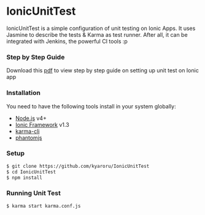 # IonicUnitTest
IonicUnitTest is a simple configuration of unit testing on Ionic Apps. It uses Jasmine to describe the tests & Karma as test runner. After all, it can be integrated with Jenkins, the powerful CI tools :p

### Step by Step Guide
Download this [pdf](https://onedrive.live.com/redir?resid=3AB699A7272CA20E!19763&authkey=!ALRpcUHWopOvtXw&ithint=file%2cpdf) to view step by step guide on setting up unit test on Ionic app

### Installation

You need to have the following tools install in your system globally:
- [Node.js](https://nodejs.org/) v4+
- [Ionic Framework](http://ionic.io/) v1.3
- [karma-cli](https://github.com/karma-runner/karma-cli)
- [phantomjs](http://phantomjs.org/)

### Setup
```sh
$ git clone https://github.com/kyaroru/IonicUnitTest
$ cd IonicUnitTest
$ npm install
```

### Running Unit Test
```sh
$ karma start karma.conf.js
```




